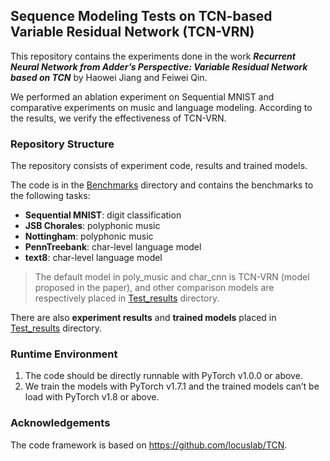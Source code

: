 ##  Sequence Modeling Tests on TCN-based Variable Residual Network (TCN-VRN)

This repository contains the experiments done in the work ***Recurrent Neural Network from Adder’s Perspective:
Variable Residual Network based on TCN*** by Haowei Jiang and Feiwei Qin.

We performed an ablation experiment on Sequential MNIST and comparative experiments on music and language modeling. According to the results, we verify the effectiveness of TCN-VRN.

### Repository Structure

The repository consists of experiment code, results and trained models.

The code is in the [Benchmarks](https://github.com/WinnieJiangHW/TCN_VRN/tree/main/Benchmarks) directory and contains the benchmarks to the following tasks:

- **Sequential MNIST**: digit classification
- **JSB Chorales**: polyphonic music
- **Nottingham**: polyphonic music
- **PennTreebank**: char-level language model
- **text8**: char-level language model

> The default model in poly_music and char_cnn is TCN-VRN (model proposed in the paper), and other comparison models are respectively placed in [Test_results](https://github.com/WinnieJiangHW/TCN_VRN/tree/main/Test_results) directory.

There are also **experiment results** and **trained models** placed in [Test_results](https://github.com/WinnieJiangHW/TCN_VRN/tree/main/Test_results) directory.

### Runtime Environment

1. The code should be directly runnable with PyTorch v1.0.0 or above.
2. We train the models with PyTorch v1.7.1 and the trained models can’t be load with PyTorch v1.8 or above.

### Acknowledgements

The code framework is based on https://github.com/locuslab/TCN.